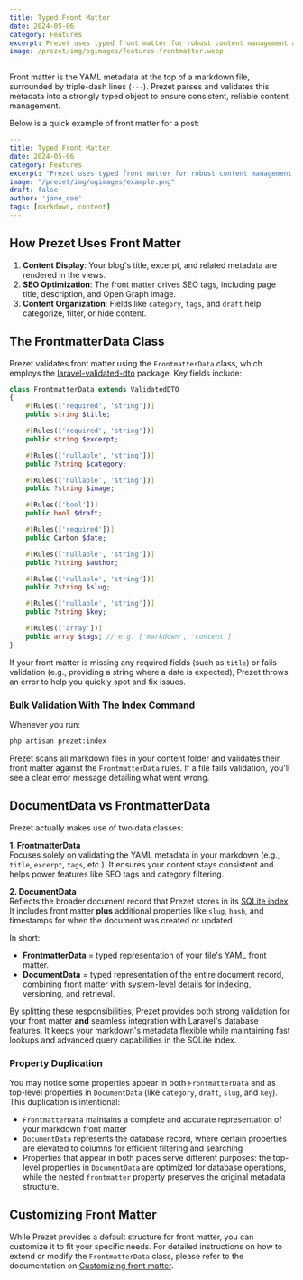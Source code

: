 ```yaml
---
title: Typed Front Matter
date: 2024-05-06
category: Features
excerpt: Prezet uses typed front matter for robust content management and validation.
image: /prezet/img/ogimages/features-frontmatter.webp
---
```


Front matter is the YAML metadata at the top of a markdown file, surrounded by triple-dash lines (`---`). Prezet parses and validates this metadata into a strongly typed object to ensure consistent, reliable content management.

Below is a quick example of front matter for a post:

```yaml
---
title: Typed Front Matter
date: 2024-05-06
category: Features
excerpt: "Prezet uses typed front matter for robust content management."
image: "/prezet/img/ogimages/example.png"
draft: false
author: 'jane_doe'
tags: [markdown, content]
---
```

## How Prezet Uses Front Matter

1. **Content Display**: Your blog's title, excerpt, and related metadata are rendered in the views.
2. **SEO Optimization**: The front matter drives SEO tags, including page title, description, and Open Graph image.
3. **Content Organization**: Fields like `category`, `tags`, and `draft` help categorize, filter, or hide content.

## The FrontmatterData Class

Prezet validates front matter using the `FrontmatterData` class, which employs the [laravel-validated-dto](https://wendell-adriel.gitbook.io/laravel-validated-dto) package. Key fields include:

```php
class FrontmatterData extends ValidatedDTO
{
    #[Rules(['required', 'string'])]
    public string $title;

    #[Rules(['required', 'string'])]
    public string $excerpt;

    #[Rules(['nullable', 'string'])]
    public ?string $category;

    #[Rules(['nullable', 'string'])]
    public ?string $image;

    #[Rules(['bool'])]
    public bool $draft;

    #[Rules(['required'])]
    public Carbon $date;

    #[Rules(['nullable', 'string'])]
    public ?string $author;

    #[Rules(['nullable', 'string'])]
    public ?string $slug;

    #[Rules(['nullable', 'string'])]
    public ?string $key;

    #[Rules(['array'])]
    public array $tags; // e.g. ['markdown', 'content']
}
```

If your front matter is missing any required fields (such as `title`) or fails validation (e.g., providing a string where a date is expected), Prezet throws an error to help you quickly spot and fix issues.

### Bulk Validation With The Index Command

Whenever you run:

```bash
php artisan prezet:index
```

Prezet scans all markdown files in your content folder and validates their front matter against the `FrontmatterData` rules. If a file fails validation, you'll see a clear error message detailing what went wrong.

## DocumentData vs FrontmatterData

Prezet actually makes use of two data classes:

**1. FrontmatterData**  
  Focuses solely on validating the YAML metadata in your markdown (e.g., `title`, `excerpt`, `tags`, etc.). It ensures your content stays consistent and helps power features like SEO tags and category filtering.

**2. DocumentData**  
  Reflects the broader document record that Prezet stores in its [SQLite index](/index). It includes front matter **plus** additional properties like `slug`, `hash`, and timestamps for when the document was created or updated.

In short:

- **FrontmatterData** = typed representation of your file's YAML front matter.
- **DocumentData** = typed representation of the entire document record, combining front matter with system-level details for indexing, versioning, and retrieval.

By splitting these responsibilities, Prezet provides both strong validation for your front matter **and** seamless integration with Laravel's database features. It keeps your markdown's metadata flexible while maintaining fast lookups and advanced query capabilities in the SQLite index.

### Property Duplication

You may notice some properties appear in both `FrontmatterData` and as top-level properties in `DocumentData` (like `category`, `draft`, `slug`, and `key`). This duplication is intentional:

-   `FrontmatterData` maintains a complete and accurate representation of your markdown front matter
-   `DocumentData` represents the database record, where certain properties are elevated to columns for efficient filtering and searching
-   Properties that appear in both places serve different purposes: the top-level properties in `DocumentData` are optimized for database operations, while the nested `frontmatter` property preserves the original metadata structure.

## Customizing Front Matter
While Prezet provides a default structure for front matter, you can customize it to fit your specific needs. For detailed instructions on how to extend or modify the `FrontmatterData` class, please refer to the documentation on [Customizing front matter](/customize/frontmatter).

